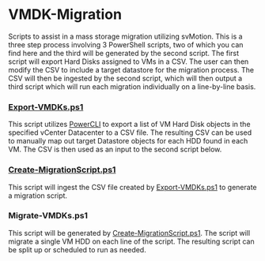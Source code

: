 # VMDK-Migration
Scripts to assist in a mass storage migration utilizing svMotion.  This is a three step process involving 3 PowerShell scripts, two of which you can find here and the third will be generated by the second script.  The first script will export Hard Disks assigned to VMs in a CSV.  The user can then modify the CSV to include a target datastore for the migration process.  The CSV will then be ingested by the second script, which will then output a third script which will run each migration individually on a line-by-line basis.

### [Export-VMDKs.ps1](https://github.com/aderusha/VMDK-Migration/blob/master/Export-VMDKs.ps1)
This script utilizes [PowerCLI](https://www.vmware.com/support/developer/PowerCLI/) to export a list of VM Hard Disk objects in the specified vCenter Datacenter to a CSV file.  The resulting CSV can be used to manually map out target Datastore objects for each HDD found in each VM.  The CSV is then used as an input to the second script below.

### [Create-MigrationScript.ps1](https://github.com/aderusha/VMDK-Migration/blob/master/Create-MigrationScript.ps1)
This script will ingest the CSV file created by [Export-VMDKs.ps1](https://github.com/aderusha/VMDK-Migration/blob/master/Export-VMDKs.ps1) to generate a migration script.

### Migrate-VMDKs.ps1
This script will be generated by [Create-MigrationScript.ps1](https://github.com/aderusha/VMDK-Migration/blob/master/Create-MigrationScript.ps1).  The script will migrate a single VM HDD on each line of the script.  The resulting script can be split up or scheduled to run as needed.